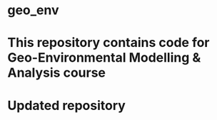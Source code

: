 # geo_env
# This repository contains code for Geo-Environmental Modelling & Analysis course
# Updated repository 

